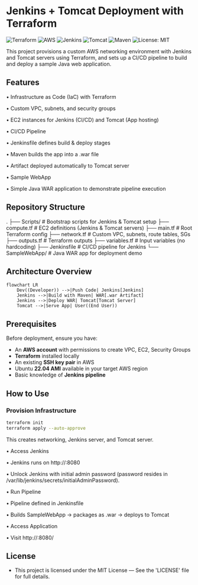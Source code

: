 # Jenkins + Tomcat Deployment with Terraform

![Terraform](https://img.shields.io/badge/Terraform-IaC-623CE4?logo=terraform&logoColor=white)
![AWS](https://img.shields.io/badge/Cloud-AWS-FF9900?logo=amazon-aws)
![Jenkins](https://img.shields.io/badge/Jenkins-CI/CD-D24939?logo=jenkins&logoColor=white)
![Tomcat](https://img.shields.io/badge/Tomcat-Web%20Server-F8DC75?logo=apache-tomcat&logoColor=black)
![Maven](https://img.shields.io/badge/Maven-Build%20Tool-C71A36?logo=apachemaven&logoColor=white)
![License: MIT](https://img.shields.io/badge/License-MIT-green.svg)

This project provisions a custom AWS networking environment with Jenkins and Tomcat servers using Terraform, and sets up a CI/CD pipeline to build and deploy a sample Java web application.

## Features

• Infrastructure as Code (IaC) with Terraform

   • Custom VPC, subnets, and security groups

   • EC2 instances for Jenkins (CI/CD) and Tomcat (App hosting)

• CI/CD Pipeline

   • Jenkinsfile defines build & deploy stages

   • Maven builds the app into a .war file

   • Artifact deployed automatically to Tomcat server

• Sample WebApp

   • Simple Java WAR application to demonstrate pipeline execution

## Repository Structure
.
├── Scripts/               # Bootstrap scripts for Jenkins & Tomcat setup
├── compute.tf             # EC2 definitions (Jenkins & Tomcat servers)
├── main.tf                # Root Terraform config
├── network.tf             # Custom VPC, subnets, route tables, SGs
├── outputs.tf             # Terraform outputs
├── variables.tf           # Input variables (no hardcoding)
├── Jenkinsfile            # CI/CD pipeline for Jenkins
└── SampleWebApp/          # Java WAR app for deployment demo

## Architecture Overview

```mermaid
flowchart LR
    Dev((Developer)) -->|Push Code| Jenkins[Jenkins]
    Jenkins -->|Build with Maven| WAR[.war Artifact]
    Jenkins -->|Deploy WAR| Tomcat[Tomcat Server]
    Tomcat -->|Serve App| User((End User))
```

## Prerequisites
Before deployment, ensure you have:
- An **AWS account** with permissions to create VPC, EC2, Security Groups
- **Terraform** installed locally
- An existing **SSH key pair** in AWS
- Ubuntu **22.04 AMI** available in your target AWS region
- Basic knowledge of **Jenkins pipeline**

## How to Use

### Provision Infrastructure

```bash
terraform init
terraform apply --auto-approve
```
 This creates networking, Jenkins server, and Tomcat server.

• Access Jenkins

   • Jenkins runs on http://<jenkins-public-ip>:8080

   • Unlock Jenkins with initial admin password (password resides in /var/lib/jenkins/secrets/initialAdminPassword).

• Run Pipeline

   • Pipeline defined in Jenkinsfile

   • Builds SampleWebApp → packages as .war → deploys to Tomcat

• Access Application

   • Visit http://<tomcat-public-ip>:8080/<your-app-name>

## License

- This project is licensed under the MIT License — See the 'LICENSE' file for full details.   
